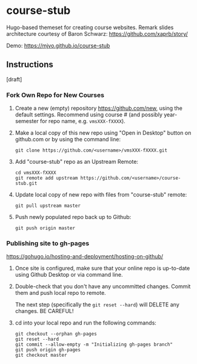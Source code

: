 # course-stub

Hugo-based themeset for creating course websites.   Remark slides architecture courtesy of Baron Schwarz: https://github.com/xaprb/story/

Demo:  https://mjvo.github.io/course-stub


## Instructions

[draft]

### Fork Own Repo for New Courses

1. Create a new (empty) repository https://github.com/new, using the default settings. Recommend using course # (and possibly year-semester for repo name, e.g. `vmsXXX-fXXXX`).

2.  Make a local copy of this new repo using "Open in Desktop" button on github.com or by using the command line:

    ```
    git clone https://github.com/<username>/vmsXXX-fXXXX.git
    ```

3.  Add "course-stub" repo as an Upstream Remote:

    ```
    cd vmsXXX-fXXXX
    git remote add upstream https://github.com/<username>/course-stub.git
    ```
4.  Update local copy of new repo with files from "course-stub" remote:

    ```
    git pull upstream master
    ```

5.  Push newly populated repo back up to Github:

    ```
    git push origin master
    ```
    


### Publishing site to gh-pages   
https://gohugo.io/hosting-and-deployment/hosting-on-github/

1.  Once site is configured, make sure that your online repo is up-to-date using Github Desktop or via command line.

2. Double-check that you don't have any uncommitted changes.  Commit them and push local repo to remote.

    The next step (specifically the `git reset --hard`) will DELETE any changes.  BE CAREFUL!

3.  cd into your local repo and run the following commands:

    ```
    git checkout --orphan gh-pages
    git reset --hard
    git commit --allow-empty -m "Initializing gh-pages branch"
    git push origin gh-pages
    git checkout master
    ```



